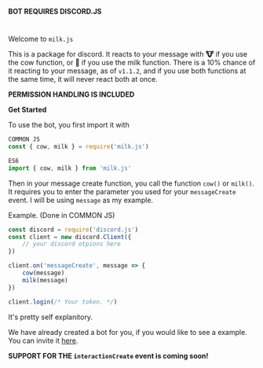 **BOT REQUIRES DISCORD.JS**

#

Welcome to `milk.js`

This is a package for discord. It reacts to your message with **🐮** if you use the cow function, or **🥛** if you use the milk function. There is a 10% chance of it reacting to your message, as of `v1.1.2`, and if you use both functions at the same time, it will never react both at once.

**PERMISSION HANDLING IS INCLUDED**

**Get Started**

To use the bot, you first import it with

```js
COMMON JS
const { cow, milk } = require('milk.js')
```

```js
ES6
import { cow, milk } from 'milk.js'
```

Then in your message create function, you call the function `cow()` or `milk()`. It requires you to enter the parameter you used for your `messageCreate` event. I will be using `message` as my example.

Example. (Done in COMMON JS)

```js
const discord = require('discord.js')
const client = new discord.Client({
	// your discord otpions here
})

client.on('messageCreate', message => {
	cow(message)
	milk(message)
})

client.login(/* Your token. */)
```

It's pretty self explanitory.

We have already created a bot for you, if you would like to see a example. You can invite it [here]('https://discord.com/api/oauth2/authorize?client_id=931122709285437470&permissions=2112&scope=bot').

**SUPPORT FOR THE `interactionCreate` event is coming soon!**
